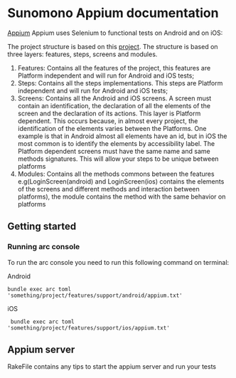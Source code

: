 # Sunomono Appium documentation

[Appium](http://appium.io/) Appium uses Selenium to functional tests on Android and on iOS:

The project structure is based on this [project](https://github.com/gricsi/cross-platform-appium-cucumber-test-example). The structure is based on three layers: features, steps, screens and modules. 


  1. Features: Contains all the features of the project, this features are Platform independent and will run for Android and iOS tests;
  2. Steps: Contains all the steps implementations. This steps are Platform independent and will run for Android and iOS tests;
  3. Screens: Contains all the Android and iOS screens. A screen must contain an identification, the declaration of all the elements of the screen and the declaration of its actions. This layer is Platform dependent. This occurs because, in almost every project, the identification of the elements varies between the Platforms. One example is that in Android almost all elements have an id, but in iOS the most common is to identify the elements by accessibility label. The Platform dependent screens must have the same name and same methods signatures. This will allow your steps to be unique between platforms
  4. Modules: Contains all the methods commons between the features e.g(LoginScreen(android) and LoginScreen(ios) contains the elements of the screens and different methods and interaction between platforms), the module contains the method with the same behavior on platforms
  
 
## Getting started
  
  ### Running arc console
  
  To run the arc console you need to run this following command on terminal:
  
  Android 
  
  ```
  bundle exec arc toml 'something/project/features/support/android/appium.txt'
  ```
  
  iOS
  
   ```
    bundle exec arc toml 'something/project/features/support/ios/appium.txt'
   ```
  
## Appium server
  
  RakeFile contains any tips to start the appium server and run your tests
  
  
  